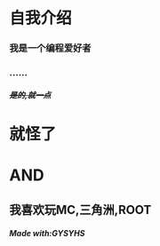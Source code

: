 # 自我介绍
### 我是一个编程爱好者
### ......
##### ~~是的,就一点~~
# 就怪了
# AND
## 我喜欢玩MC,三角洲,ROOT
##### Made with:GYSYHS